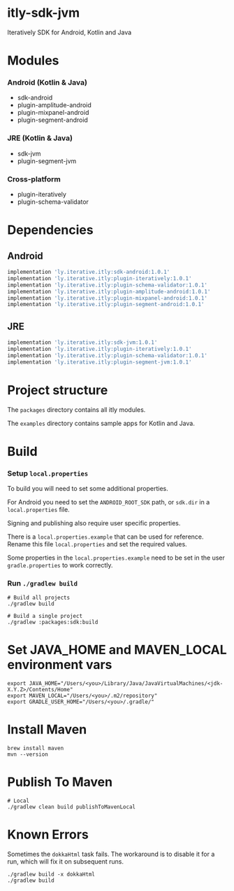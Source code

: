 # itly-sdk-jvm
Iteratively SDK for Android, Kotlin and Java

# Modules
### Android (Kotlin & Java)
 * sdk-android
 * plugin-amplitude-android
 * plugin-mixpanel-android
 * plugin-segment-android
### JRE (Kotlin & Java)
 * sdk-jvm
 * plugin-segment-jvm
### Cross-platform
 * plugin-iteratively
 * plugin-schema-validator


# Dependencies
## Android
```groovy
implementation 'ly.iterative.itly:sdk-android:1.0.1'
implementation 'ly.iterative.itly:plugin-iteratively:1.0.1'
implementation 'ly.iterative.itly:plugin-schema-validator:1.0.1'
implementation 'ly.iterative.itly:plugin-amplitude-android:1.0.1'
implementation 'ly.iterative.itly:plugin-mixpanel-android:1.0.1'
implementation 'ly.iterative.itly:plugin-segment-android:1.0.1'
```

## JRE
```groovy
implementation 'ly.iterative.itly:sdk-jvm:1.0.1'
implementation 'ly.iterative.itly:plugin-iteratively:1.0.1'
implementation 'ly.iterative.itly:plugin-schema-validator:1.0.1'
implementation 'ly.iterative.itly:plugin-segment-jvm:1.0.1'
```

# Project structure
The `packages` directory contains all itly modules.

The `examples` directory contains sample apps for Kotlin and Java.

# Build

### Setup `local.properties`
To build you will need to set some additional properties.

For Android you need to set the `ANDROID_ROOT_SDK` path, or `sdk.dir` in a `local.properties` file.

Signing and publishing also require user specific properties.

There is a `local.properties.example` that can be used for reference. Rename this file `local.properties` and set the required values.

Some properties in the `local.properties.example` need to be set in the user `gradle.properties` to work correctly.

### Run `./gradlew build`
```
# Build all projects
./gradlew build

# Build a single project
./gradlew :packages:sdk:build
```

# Set JAVA_HOME and MAVEN_LOCAL environment vars
```shell
export JAVA_HOME="/Users/<you>/Library/Java/JavaVirtualMachines/<jdk-X.Y.Z>/Contents/Home"
export MAVEN_LOCAL="/Users/<you>/.m2/repository"
export GRADLE_USER_HOME="/Users/<you>/.gradle/"
```

# Install Maven
```shell
brew install maven
mvn --version
```

# Publish To Maven
```shell
# Local
./gradlew clean build publishToMavenLocal
```

# Known Errors
Sometimes the `dokkaHtml` task fails. The workaround is to disable it for a run, which will fix it on subsequent runs.
```shell
./gradlew build -x dokkaHtml
./gradlew build
```